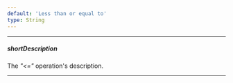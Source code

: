 ```yaml
---
default: 'Less than or equal to'
type: String
---
```

---
##### shortDescription
The *"<="* operation's description.

---
